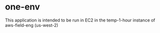 # one-env

This application is intended to be run in EC2 in the temp-1-hour instance of aws-field-eng (us-west-2)
